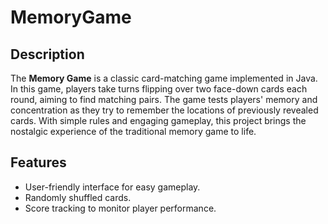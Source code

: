 # MemoryGame

## Description

The **Memory Game** is a classic card-matching game implemented in Java. In this game, players take turns flipping over two face-down cards each round, aiming to find matching pairs. The game tests players' memory and concentration as they try to remember the locations of previously revealed cards. With simple rules and engaging gameplay, this project brings the nostalgic experience of the traditional memory game to life.

## Features

- User-friendly interface for easy gameplay.
- Randomly shuffled cards.
- Score tracking to monitor player performance.

